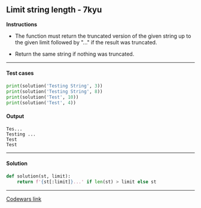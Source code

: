 ## Limit string length - 7kyu

**Instructions**

- The function must return the truncated version of the given string up to the given limit followed by "..." if the result was truncated.

- Return the same string if nothing was truncated.

---

#### Test cases

```python
print(solution('Testing String', 3))
print(solution('Testing String', 8))
print(solution('Test', 10))
print(solution('Test', 4))
```

#### Output

```
Tes...
Testing ...
Test
Test
```

---

#### Solution

```python
def solution(st, limit):
    return f'{st[:limit]}...' if len(st) > limit else st
```

---

[Codewars link](https://www.codewars.com/kata/5208fc3cb613bc725f000142)
